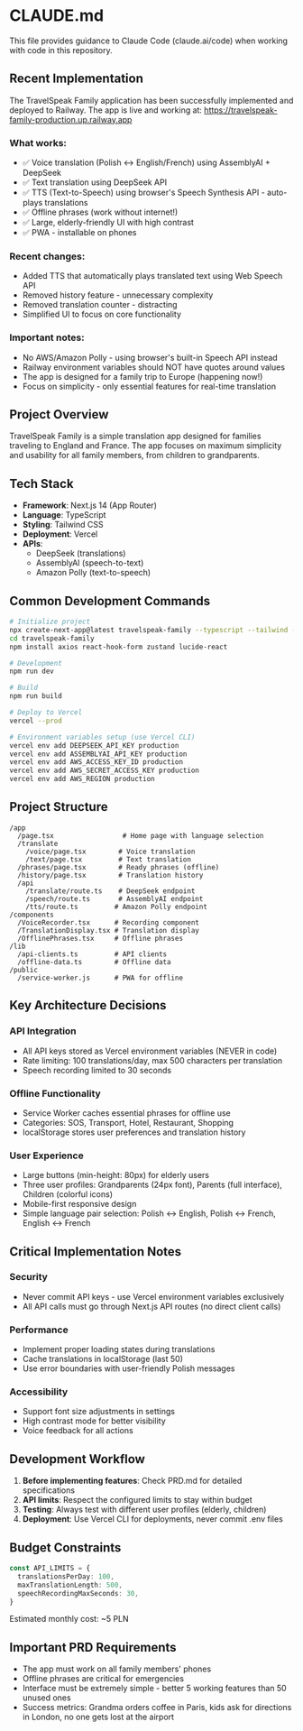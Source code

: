 # CLAUDE.md

This file provides guidance to Claude Code (claude.ai/code) when working with code in this repository.

## Recent Implementation

The TravelSpeak Family application has been successfully implemented and deployed to Railway. The app is live and working at: https://travelspeak-family-production.up.railway.app

### What works:
- ✅ Voice translation (Polish ↔ English/French) using AssemblyAI + DeepSeek
- ✅ Text translation using DeepSeek API  
- ✅ TTS (Text-to-Speech) using browser's Speech Synthesis API - auto-plays translations
- ✅ Offline phrases (work without internet!)
- ✅ Large, elderly-friendly UI with high contrast
- ✅ PWA - installable on phones

### Recent changes:
- Added TTS that automatically plays translated text using Web Speech API
- Removed history feature - unnecessary complexity
- Removed translation counter - distracting
- Simplified UI to focus on core functionality

### Important notes:
- No AWS/Amazon Polly - using browser's built-in Speech API instead
- Railway environment variables should NOT have quotes around values
- The app is designed for a family trip to Europe (happening now!)
- Focus on simplicity - only essential features for real-time translation

## Project Overview

TravelSpeak Family is a simple translation app designed for families traveling to England and France. The app focuses on maximum simplicity and usability for all family members, from children to grandparents.

## Tech Stack

- **Framework**: Next.js 14 (App Router)
- **Language**: TypeScript
- **Styling**: Tailwind CSS
- **Deployment**: Vercel
- **APIs**:
  - DeepSeek (translations)
  - AssemblyAI (speech-to-text)
  - Amazon Polly (text-to-speech)

## Common Development Commands

```bash
# Initialize project
npx create-next-app@latest travelspeak-family --typescript --tailwind --app --no-src
cd travelspeak-family
npm install axios react-hook-form zustand lucide-react

# Development
npm run dev

# Build
npm run build

# Deploy to Vercel
vercel --prod

# Environment variables setup (use Vercel CLI)
vercel env add DEEPSEEK_API_KEY production
vercel env add ASSEMBLYAI_API_KEY production
vercel env add AWS_ACCESS_KEY_ID production
vercel env add AWS_SECRET_ACCESS_KEY production
vercel env add AWS_REGION production
```

## Project Structure

```
/app
  /page.tsx                 # Home page with language selection
  /translate
    /voice/page.tsx        # Voice translation
    /text/page.tsx         # Text translation
  /phrases/page.tsx        # Ready phrases (offline)
  /history/page.tsx        # Translation history
  /api
    /translate/route.ts    # DeepSeek endpoint
    /speech/route.ts       # AssemblyAI endpoint
    /tts/route.ts         # Amazon Polly endpoint
/components
  /VoiceRecorder.tsx      # Recording component
  /TranslationDisplay.tsx # Translation display
  /OfflinePhrases.tsx     # Offline phrases
/lib
  /api-clients.ts         # API clients
  /offline-data.ts        # Offline data
/public
  /service-worker.js      # PWA for offline
```

## Key Architecture Decisions

### API Integration
- All API keys stored as Vercel environment variables (NEVER in code)
- Rate limiting: 100 translations/day, max 500 characters per translation
- Speech recording limited to 30 seconds

### Offline Functionality
- Service Worker caches essential phrases for offline use
- Categories: SOS, Transport, Hotel, Restaurant, Shopping
- localStorage stores user preferences and translation history

### User Experience
- Large buttons (min-height: 80px) for elderly users
- Three user profiles: Grandparents (24px font), Parents (full interface), Children (colorful icons)
- Mobile-first responsive design
- Simple language pair selection: Polish ↔ English, Polish ↔ French, English ↔ French

## Critical Implementation Notes

### Security
- Never commit API keys - use Vercel environment variables exclusively
- All API calls must go through Next.js API routes (no direct client calls)

### Performance
- Implement proper loading states during translations
- Cache translations in localStorage (last 50)
- Use error boundaries with user-friendly Polish messages

### Accessibility
- Support font size adjustments in settings
- High contrast mode for better visibility
- Voice feedback for all actions

## Development Workflow

1. **Before implementing features**: Check PRD.md for detailed specifications
2. **API limits**: Respect the configured limits to stay within budget
3. **Testing**: Always test with different user profiles (elderly, children)
4. **Deployment**: Use Vercel CLI for deployments, never commit .env files

## Budget Constraints

```typescript
const API_LIMITS = {
  translationsPerDay: 100,
  maxTranslationLength: 500,
  speechRecordingMaxSeconds: 30,
}
```

Estimated monthly cost: ~5 PLN

## Important PRD Requirements

- The app must work on all family members' phones
- Offline phrases are critical for emergencies
- Interface must be extremely simple - better 5 working features than 50 unused ones
- Success metrics: Grandma orders coffee in Paris, kids ask for directions in London, no one gets lost at the airport